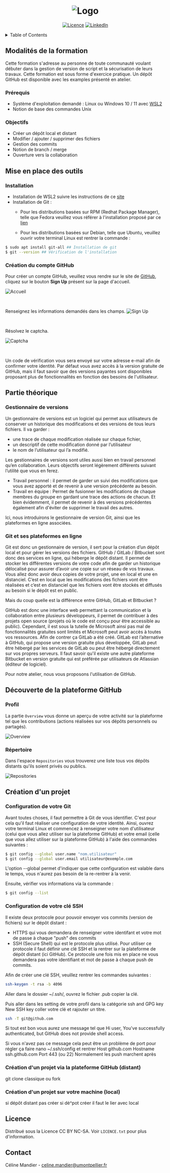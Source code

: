 # <div align="center"> <img src="images/header.png" alt="Logo"> </div>

<!-- BADGES -->
<div align="center">

[![Licence][license-shield]][license-url]
[![LinkedIn][linkedin-shield]][linkedin-url]

</div>

<!-- TABLE DES MATIERES -->
<details>
  <summary>Table of Contents</summary>
  <ol>
    <li>
      <a href="#modalités-de-la-formation">Modalités de la formation</a>
      <ul>
        <li><a href="#prérequis">Prérequis</a></li>
        <li><a href="#objectifs">Objectifs</a></li>
      </ul>
    </li>
    <li>
      <a href="#mise-en-place-des-outils">Mise en place des outils</a>
      <ul>
        <li><a href="#installation">Installation</a></li>
        <li><a href="#création-de-compte-github">Création de compte GitHub</a></li>
      </ul>
    </li>
    <li><a href="#partie-théorique">Partie théorique</a></li>
    <li>
      <a href="#découverte-de-la-plateforme-github">Découverte de la plateforme GitHub</a>
      <ul>
        <li><a href="#profil">Profil</a></li>
        <li><a href="#répertoire">Répertoire</a></li>
      </ul>
    </li>
    <li><a href="#licence">Licence</a></li>
    <li><a href="#contact">Contact</a></li>
  </ol>
</details>

## Modalités de la formation

Cette formation s'adresse au personne de toute communauté voulant débuter dans la gestion de version de script et la sécurisation de leurs travaux. Cette formation est sous forme d'exercice pratique. Un dépôt GitHub est disponible avec les examples présenté en atelier.

### Prérequis

- Système d'exploitation demandé : Linux ou Windows 10 / 11 avec [WSL2](https://learn.microsoft.com/fr-fr/windows/wsl/about) 
- Notion de base des commandes Unix

### Objectifs 

- Créer un dépôt local et distant 
- Modifier / ajouter / supprimer des fichiers
- Gestion des commits
- Notion de branch / merge
- Ouverture vers la collaboration

## Mise en place des outils

### Installation
- Installation de WSL2 suivre les instructions de ce [site](https://learn.microsoft.com/fr-fr/windows/wsl/install) 
- Installation de Git :
    + Pour les distributions basées sur RPM (Redhat Package Manager), telle que Fedora veuillez vous référer à l'installation proposé par ce [lien](https://git-scm.com/book/fr/v2/D%C3%A9marrage-rapide-Installation-de-Git)

    + Pour les distributions basées sur Debian, telle que Ubuntu, veuillez ouvrir votre terminal Linux est rentrer la commande :
```bash
$ sudo apt install git-all ## Installation de git
$ git --version ## Vérification de l'installation
```

### Création du compte GitHub

Pour créer un compte GitHub, veuillez vous rendre sur le site de [GitHub](https://github.com/), cliquez sur le bouton **Sign Up** présent sur la page d'accueil.

![Accueil](images/pres_github.png)

<br>

Renseignez les informations demandés dans les champs.
![Sign Up](images/sign_up.png)

<br>

Résolvez le captcha.

![Captcha](images/captcha.png)

<br>

Un code de vérification vous sera envoyé sur votre adresse e-mail afin de confirmer votre identité. Par défaut vous avez accès à la version gratuite de GitHub, mais il faut savoir que des versions payantes sont disponibles proposant plus de fonctionnalités en fonction des besoins de l'utilisateur. 


## Partie théorique

### Gestionnaire de versions

Un gestionnaire de versions est un logiciel qui permet aux utilisateurs de conserver un historique des modifications et des versions de tous leurs fichiers. 
Il va garder :
-	une trace de chaque modification réalisée sur chaque fichier, 
-	un descriptif de cette modification donné par l’utilisateur
-	le nom de l’utilisateur qui l’a modifié.

Les gestionnaires de versions sont utiles aussi bien en travail personnel qu’en collaboration. Leurs objectifs seront légèrement différents suivant l’utilité que vous en ferez.

-	Travail personnel : il permet de garder un suivi des modifications que vous avez apporté et de revenir à une version précédente au besoin.
-	Travail en équipe : Permet de fusionner les modifications de chaque membres du groupe en gardant une trace des actions de chacun. Et bien évidemment, il permet de revenir à des versions précédentes également afin d'éviter de supprimer le travail des autres.

Ici, nous introduirons le gestionnaire de version Git, ainsi que les plateformes en ligne associées.

### Git et ses plateformes en ligne

Git est donc un gestionnaire de version, il sert pour la création d’un dépôt local et pour gérer les versions des fichiers. GitHub / GitLab /  Bitbucket sont donc des services en ligne, qui héberge le dépôt distant. Il permet de stocker les différentes versions de votre code afin de garder un historique délocalisé pour assurer d’avoir une copie sur un réseau de vos travaux. 
Vous allez donc avoir deux copies de votre projet, une en local et une en distanciel. C’est en local que les modifications des fichiers vont être réalisées et c’est en distanciel que les fichiers vont être stockés et diffusés au besoin si le dépôt est en public. 

Mais du coup quelle est la différence entre GitHub, GitLab et Bitbucket ?

GitHub est donc une interface web permettant la communication et la collaboration entre plusieurs développeurs, il permet de contribuer à des projets open source (projets où le code est conçu pour être accessible au public). Cependant, il est sous la tutelle de Microsoft ainsi pas mal de fonctionnalités gratuites sont limités et Microsoft peut avoir accès à toutes vos ressources. Afin de contrer ça GitLab a été créé.
GitLab est l’alternative à GitHub, qui propose une version gratuite plus développée, GitLab peut être hébergé par les services de GitLab ou peut être hébergé directement sur vos propres serveurs. Il faut savoir qu'il existe une autre plateforme Bitbucket en version gratuite qui est préférée par utilisateurs de Atlassian (éditeur de logiciel). 

Pour notre atelier, nous vous proposons l'utilisation de GitHub.

## Découverte de la plateforme GitHub

### Profil

La partie `Overview` vous donne un aperçu de votre activité sur la plateforme tel que les contributions (actions réalisées sur vos dépôts personnels ou partagés).

![Overview](images/overview_github.png)

### Répertoire

Dans l'espace `Repositories` vous trouverez une liste tous vos dépôts distants qu'ils soient privés ou publics.

![Repositories](images/repositories_github.png)


## Création d'un projet

### Configuration de votre Git

Avant toutes choses, il faut permettre à Git de vous identifier. C'est pour cela qu'il faut réaliser une configuration de votre identité. Ainsi, ouvrez votre terminal Linux et commencez à renseigner votre nom d'utilisateur (celui que vous allez utiliser sur la plateforme GitHub) et votre email (celle que vous allez utiliser sur la plateforme GitHub) à l'aide des commandes suivantes :

```bash
$ git config --global user.name "nom.utilisateur" 
$ git config --global user.email utilisateur@exemple.com

```
L'option --global permet d'indiquer que cette configuration est valable dans le temps, vous n'aurez pas besoin de la re-rentrer à la venir.

Ensuite, vérifier vos informations via la commande :

```bash
$ git config --list 

```
### Configuration de votre clé SSH

Il existe deux protocole pour pouvoir envoyer vos commits (version de fichiers) sur le dépôt distant :
- HTTPS qui vous demandera de renseigner votre identifant et votre mot de passe à chaque "push" des commits
- SSH (Secure Shell) qui est le protocole plus utilisé. Pour utiliser ce protocole il faut définir une clé SSH et la rentrer sur la plateforme de dépôt distant (ici GitHub). Ce protocole une fois mis en place ne vous demandera pas votre identifiant et mot de passe à chaque push de commits.

Afin de créer une clé SSH, veuillez rentrer les commandes suivantes :

```bash
ssh-keygen -t rsa -b 4096
```
Aller dans le dossier ~/.ssh/, ouvrez le fichier .pub copier la clé. 

Puis aller dans les setting de votre profil dans la catégorie ssh and GPG key 
New SSH key coller votre clé et rajouter un titre.

```bash
ssh -T git@github.com
```

Si tout est bon vous aurez une message tel que Hi user, You've successfully authenticated, but GitHub does not provide shell access.

Si vous n'avez pas ce message cela peut être un problème de port 
pour régler ça faire 
 nano ~/.ssh/config
 et rentrer 
 Host github.com
    Hostname ssh.github.com
    Port 443 (ou 22)
Normalement les push marchent après

### Création d'un projet via la plateforme GitHub (distant)
git clone classique ou fork 

### Création d'un projet sur votre machine (local)
si dépôt distant pas créer 
si dé^pot créer il faut le lier avec local 




## Licence
Distribué sous la Licence CC BY NC-SA. Voir `LICENCE.txt` pour plus d'information.

## Contact

Céline Mandier - celine.mandier@umontpellier.fr

<!-- LIENS MARKDOWN -->
[license-shield]:https://img.shields.io/badge/CC%20BY%20NC%20SA-Licence?style=for-the-badge&label=LICENCE&link=https%3A%2F%2Fgithub.com%2Fcmandier%2FGit-starter-kit%2Fblob%2Fmain%2FLICENCE.txt
[license-url]: https://github.com/cmandier/Git-starter-kit/blob/main/LICENCE.txt
[linkedin-shield]: https://img.shields.io/badge/Linkedin-ISDM?style=for-the-badge&color=%230e76a8&link=https%3A%2F%2Ffr.linkedin.com%2Fcompany%2Finstitut-de-science-des-donn%25C3%25A9es-montpellier%3Ftrk%3Dpublic_post_feed-actor-name
[linkedin-url]: https://fr.linkedin.com/company/institut-de-science-des-donn%C3%A9es-montpellier?trk=public_post_feed-actor-name

